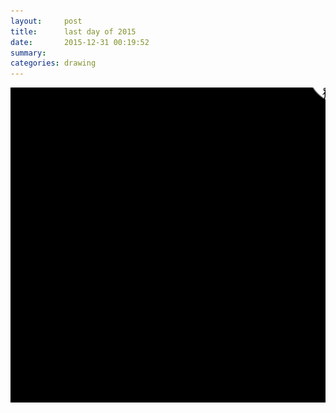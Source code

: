 ```yaml
---
layout:     post
title:      last day of 2015
date:       2015-12-31 00:19:52
summary:    
categories: drawing
---
```

![last day of 2015](/images/_diary/last-day-of-2015.png "fight back,")
